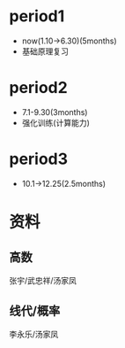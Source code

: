 # period1

* now(1.10->6.30)(5months)
* 基础原理复习

# period2

* 7.1-9.30(3months)
* 强化训练(计算能力)

# period3

* 10.1->12.25(2.5months)

# 资料

## 高数

张宇/武忠祥/汤家凤

## 线代/概率

李永乐/汤家凤

